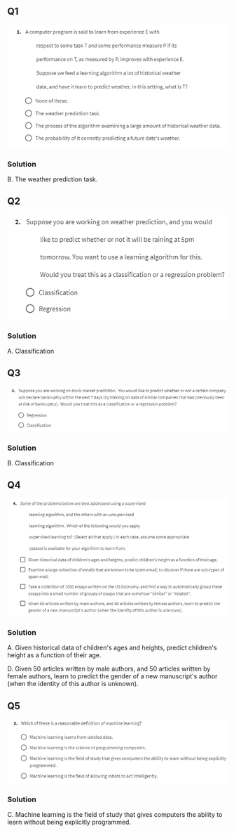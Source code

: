## Q1

![](images/Pasted%20image%2020220519085812.png)

### Solution

B. The weather prediction task.

## Q2

![](images/Pasted%20image%2020220519085819.png)

### Solution

A. Classification

## Q3

![](images/Pasted%20image%2020220519085827.png)

### Solution

B. Classification

## Q4

![](images/Pasted%20image%2020220519085835.png)

### Solution

A. Given historical data of children's ages and heights, predict children's height as a function of their age.

D. Given 50 articles written by male authors, and 50 articles written by female authors, learn to predict the gender of a new manuscript's author (when the identity of this author is unknown).

## Q5

![](images/Pasted%20image%2020220519085843.png)

### Solution

C. Machine learning is the field of study that gives computers the ability to learn without being explicitly programmed.